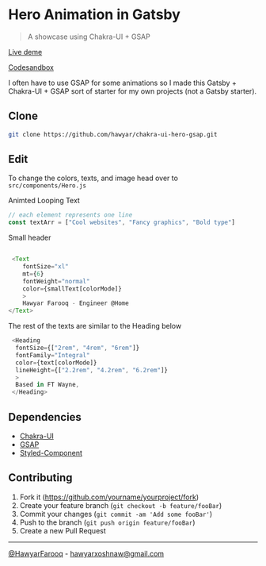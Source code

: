 # Hero Animation in Gatsby
> A showcase using Chakra-UI + GSAP


[Live deme](https://happy-bardeen-e4a6ad.netlify.app/) 

[Codesandbox](https://codesandbox.io/s/github/hawyar/chakra-ui-hero-gsap?file=/src/pages/index.js)


I often have to use GSAP for some animations so I made this Gatsby + Chakra-UI + GSAP sort of starter for my own projects (not a Gatsby starter).



## Clone

```sh
git clone https://github.com/hawyar/chakra-ui-hero-gsap.git

```


## Edit
To change the colors, texts, and image head over to `src/components/Hero.js`

Animted Looping Text

```js 
// each element represents one line
const textArr = ["Cool websites", "Fancy graphics", "Bold type"]
```


Small header

```js

 <Text
    fontSize="xl"
    mt={6}
    fontWeight="normal"
    color={smallText[colorMode]}
    >
    Hawyar Farooq - Engineer @Home
</Text>
```

The rest of the texts are similar to the Heading below

```js
 <Heading
  fontSize={["2rem", "4rem", "6rem"]}
  fontFamily="Integral"
  color={text[colorMode]}
  lineHeight={["2.2rem", "4.2rem", "6.2rem"]}
  >
  Based in FT Wayne,
 </Heading>
```




## Dependencies
 - [Chakra-UI](https://chakra-ui.com/)
 - [GSAP](https://greensock.com/docs/v3/Installation#npm)
 - [Styled-Component](https://styled-components.com/docs/basics#installation)
  






## Contributing

1. Fork it (<https://github.com/yourname/yourproject/fork>)
2. Create your feature branch (`git checkout -b feature/fooBar`)
3. Commit your changes (`git commit -am 'Add some fooBar'`)
4. Push to the branch (`git push origin feature/fooBar`)
5. Create a new Pull Request

---
[@HawyarFarooq](https://twitter.com/HawyarFarooq)  - hawyarxoshnaw@gmail.com